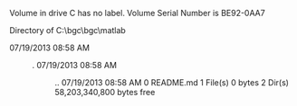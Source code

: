  Volume in drive C has no label.
 Volume Serial Number is BE92-0AA7

 Directory of C:\bgc\bgc\matlab

07/19/2013  08:58 AM    <DIR>          .
07/19/2013  08:58 AM    <DIR>          ..
07/19/2013  08:58 AM                 0 README.md
               1 File(s)              0 bytes
               2 Dir(s)  58,203,340,800 bytes free
